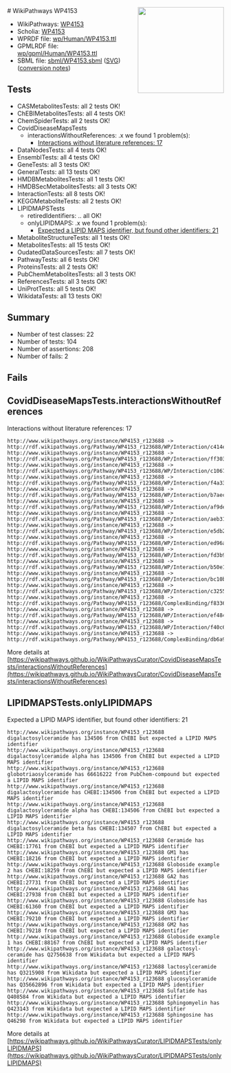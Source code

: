 <img style="float: right; width: 200px" src="../logo.png" />
# WikiPathways WP4153

* WikiPathways: [WP4153](https://identifiers.org/wikipathways:WP4153)
* Scholia: [WP4153](https://scholia.toolforge.org/wikipathways/WP4153)
* WPRDF file: [wp/Human/WP4153.ttl](../wp/Human/WP4153.ttl)
* GPMLRDF file: [wp/gpml/Human/WP4153.ttl](../wp/gpml/Human/WP4153.ttl)
* SBML file: [sbml/WP4153.sbml](../sbml/WP4153.sbml) ([SVG](../sbml/WP4153.svg)) ([conversion notes](../sbml/WP4153.txt))

## Tests
* CASMetabolitesTests: all 2 tests OK!
* ChEBIMetabolitesTests: all 4 tests OK!
* ChemSpiderTests: all 2 tests OK!
* CovidDiseaseMapsTests
    * interactionsWithoutReferences: .x we found 1 problem(s):
        * [Interactions without literature references: 17](#9701cce8)
* DataNodesTests: all 4 tests OK!
* EnsemblTests: all 4 tests OK!
* GeneTests: all 3 tests OK!
* GeneralTests: all 13 tests OK!
* HMDBMetabolitesTests: all 1 tests OK!
* HMDBSecMetabolitesTests: all 3 tests OK!
* InteractionTests: all 8 tests OK!
* KEGGMetaboliteTests: all 2 tests OK!
* LIPIDMAPSTests
    * retiredIdentifiers: .. all OK!
    * onlyLIPIDMAPS: .x we found 1 problem(s):
        * [Expected a LIPID MAPS identifier, but found other identifiers: 21](#d0bfb698)
* MetaboliteStructureTests: all 1 tests OK!
* MetabolitesTests: all 15 tests OK!
* OudatedDataSourcesTests: all 7 tests OK!
* PathwayTests: all 6 tests OK!
* ProteinsTests: all 2 tests OK!
* PubChemMetabolitesTests: all 3 tests OK!
* ReferencesTests: all 3 tests OK!
* UniProtTests: all 5 tests OK!
* WikidataTests: all 13 tests OK!


## Summary

* Number of test classes: 22
* Number of tests: 104
* Number of assertions: 208
* Number of fails: 2

## Fails

<a name="9701cce8" />

## CovidDiseaseMapsTests.interactionsWithoutReferences

Interactions without literature references: 17
```
http://www.wikipathways.org/instance/WP4153_r123688 -> http://rdf.wikipathways.org/Pathway/WP4153_r123688/WP/Interaction/c414e
http://www.wikipathways.org/instance/WP4153_r123688 -> http://rdf.wikipathways.org/Pathway/WP4153_r123688/WP/Interaction/ff303
http://www.wikipathways.org/instance/WP4153_r123688 -> http://rdf.wikipathways.org/Pathway/WP4153_r123688/WP/Interaction/c1067
http://www.wikipathways.org/instance/WP4153_r123688 -> http://rdf.wikipathways.org/Pathway/WP4153_r123688/WP/Interaction/f4a33
http://www.wikipathways.org/instance/WP4153_r123688 -> http://rdf.wikipathways.org/Pathway/WP4153_r123688/WP/Interaction/b7aec
http://www.wikipathways.org/instance/WP4153_r123688 -> http://rdf.wikipathways.org/Pathway/WP4153_r123688/WP/Interaction/af9de
http://www.wikipathways.org/instance/WP4153_r123688 -> http://rdf.wikipathways.org/Pathway/WP4153_r123688/WP/Interaction/aeb31
http://www.wikipathways.org/instance/WP4153_r123688 -> http://rdf.wikipathways.org/Pathway/WP4153_r123688/WP/Interaction/e5db2
http://www.wikipathways.org/instance/WP4153_r123688 -> http://rdf.wikipathways.org/Pathway/WP4153_r123688/WP/Interaction/ed96a
http://www.wikipathways.org/instance/WP4153_r123688 -> http://rdf.wikipathways.org/Pathway/WP4153_r123688/WP/Interaction/fd3b9
http://www.wikipathways.org/instance/WP4153_r123688 -> http://rdf.wikipathways.org/Pathway/WP4153_r123688/WP/Interaction/b50e1
http://www.wikipathways.org/instance/WP4153_r123688 -> http://rdf.wikipathways.org/Pathway/WP4153_r123688/WP/Interaction/bc10b
http://www.wikipathways.org/instance/WP4153_r123688 -> http://rdf.wikipathways.org/Pathway/WP4153_r123688/WP/Interaction/c3255
http://www.wikipathways.org/instance/WP4153_r123688 -> http://rdf.wikipathways.org/Pathway/WP4153_r123688/ComplexBinding/f8336
http://www.wikipathways.org/instance/WP4153_r123688 -> http://rdf.wikipathways.org/Pathway/WP4153_r123688/WP/Interaction/ef484
http://www.wikipathways.org/instance/WP4153_r123688 -> http://rdf.wikipathways.org/Pathway/WP4153_r123688/WP/Interaction/f40c6
http://www.wikipathways.org/instance/WP4153_r123688 -> http://rdf.wikipathways.org/Pathway/WP4153_r123688/ComplexBinding/db6a9
```

More details at [https://wikipathways.github.io/WikiPathwaysCurator/CovidDiseaseMapsTests/interactionsWithoutReferences](https://wikipathways.github.io/WikiPathwaysCurator/CovidDiseaseMapsTests/interactionsWithoutReferences)

<a name="d0bfb698" />

## LIPIDMAPSTests.onlyLIPIDMAPS

Expected a LIPID MAPS identifier, but found other identifiers: 21
```
http://www.wikipathways.org/instance/WP4153_r123688 digalactosylceramide has 134506 from ChEBI but expected a LIPID MAPS identifier
http://www.wikipathways.org/instance/WP4153_r123688 digalactosylceramide alpha has 134506 from ChEBI but expected a LIPID MAPS identifier
http://www.wikipathways.org/instance/WP4153_r123688 globotriaosylceramide has 66616222 from PubChem-compound but expected a LIPID MAPS identifier
http://www.wikipathways.org/instance/WP4153_r123688 digalactosylceramide has CHEBI:134506 from ChEBI but expected a LIPID MAPS identifier
http://www.wikipathways.org/instance/WP4153_r123688 digalactosylceramide alpha has CHEBI:134506 from ChEBI but expected a LIPID MAPS identifier
http://www.wikipathways.org/instance/WP4153_r123688 digalactosylceramide beta has CHEBI:134507 from ChEBI but expected a LIPID MAPS identifier
http://www.wikipathways.org/instance/WP4153_r123688 Ceramide has CHEBI:17761 from ChEBI but expected a LIPID MAPS identifier
http://www.wikipathways.org/instance/WP4153_r123688 GM1 has CHEBI:18216 from ChEBI but expected a LIPID MAPS identifier
http://www.wikipathways.org/instance/WP4153_r123688 Globoside example 2 has CHEBI:18259 from ChEBI but expected a LIPID MAPS identifier
http://www.wikipathways.org/instance/WP4153_r123688 GA2 has CHEBI:27731 from ChEBI but expected a LIPID MAPS identifier
http://www.wikipathways.org/instance/WP4153_r123688 GA1 has CHEBI:27938 from ChEBI but expected a LIPID MAPS identifier
http://www.wikipathways.org/instance/WP4153_r123688 Globoside has CHEBI:61360 from ChEBI but expected a LIPID MAPS identifier
http://www.wikipathways.org/instance/WP4153_r123688 GM3 has CHEBI:79210 from ChEBI but expected a LIPID MAPS identifier
http://www.wikipathways.org/instance/WP4153_r123688 GM2 has CHEBI:79218 from ChEBI but expected a LIPID MAPS identifier
http://www.wikipathways.org/instance/WP4153_r123688 Globoside example 1 has CHEBI:88167 from ChEBI but expected a LIPID MAPS identifier
http://www.wikipathways.org/instance/WP4153_r123688 galactosyl-ceramide has Q2756638 from Wikidata but expected a LIPID MAPS identifier
http://www.wikipathways.org/instance/WP4153_r123688 lactosylceramide has Q3215908 from Wikidata but expected a LIPID MAPS identifier
http://www.wikipathways.org/instance/WP4153_r123688 glucosylceramide has Q35662896 from Wikidata but expected a LIPID MAPS identifier
http://www.wikipathways.org/instance/WP4153_r123688 Sulfatide has Q408584 from Wikidata but expected a LIPID MAPS identifier
http://www.wikipathways.org/instance/WP4153_r123688 Sphingomyelin has Q423143 from Wikidata but expected a LIPID MAPS identifier
http://www.wikipathways.org/instance/WP4153_r123688 Sphingosine has Q46298 from Wikidata but expected a LIPID MAPS identifier
```

More details at [https://wikipathways.github.io/WikiPathwaysCurator/LIPIDMAPSTests/onlyLIPIDMAPS](https://wikipathways.github.io/WikiPathwaysCurator/LIPIDMAPSTests/onlyLIPIDMAPS)

